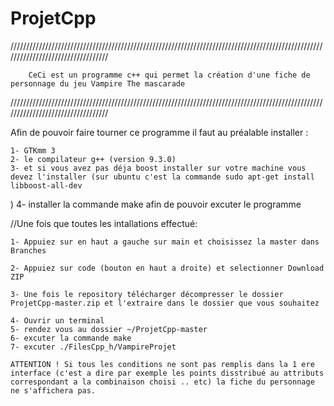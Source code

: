 # ProjetCpp
//////////////////////////////////////////////////////////////////////////////////////////////////////////////////////////////////
							  
        CeCi est un programme c++ qui permet la création d'une fiche de personnage du jeu Vampire The mascarade 			

//////////////////////////////////////////////////////////////////////////////////////////////////////////////////////////////////

Afin de pouvoir faire tourner ce programme il faut au préalable installer :

	1- GTKmm 3 
	2- le compilateur g++ (version 9.3.0)
	3- et si vous avez pas déja boost installer sur votre machine vous devez l'installer (sur ubuntu c'est la commande sudo apt-get install libboost-all-dev
 ) 
	4- installer la commande make afin de pouvoir excuter le programme 

//Une fois que toutes les intallations effectué:

	1- Appuiez sur en haut a gauche sur main et choisissez la master dans Branches

    2- Appuiez sur code (bouton en haut a droite) et selectionner Download ZIP

    3- Une fois le repository télécharger décompresser le dossier ProjetCpp-master.zip et l'extraire dans le dossier que vous souhaitez

    4- Ouvrir un terminal
    5- rendez vous au dossier ~/ProjetCpp-master 
    6- excuter la commande make
    7- excuter ./FilesCpp_h/VampireProjet 
    
    ATTENTION ! Si tous les conditions ne sont pas remplis dans la 1 ere interface (c'est a dire par exemple les points disstribué au attributs correspondant a la combinaison choisi .. etc) la fiche du personnage ne s'affichera pas. 
        

